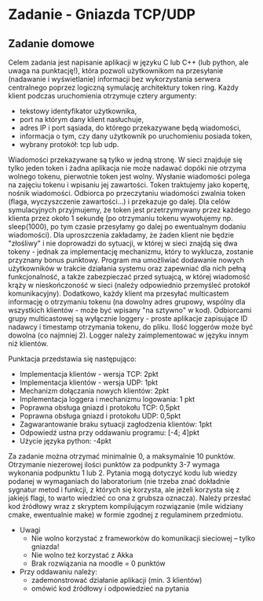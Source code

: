 # Zadanie - Gniazda TCP/UDP
## Zadanie domowe

Celem zadania jest napisanie aplikacji w języku C lub C++ (lub python, ale uwaga na punktację!), która pozwoli użytkownikom na przesyłanie (nadawanie i wyświetlanie) informacji bez wykorzystania serwera centralnego poprzez logiczną symulację architektury token ring. Każdy klient podczas uruchomienia otrzymuje cztery argumenty:

- tekstowy identyfikator użytkownika,
- port na którym dany klient nasłuchuje,
- adres IP i port sąsiada, do którego przekazywane będą wiadomości,
- informacja o tym, czy dany użytkownik po uruchomieniu posiada token,
- wybrany protokół: tcp lub udp.

Wiadomości przekazywane są tylko w jedną stronę. W sieci znajduje się tylko jeden token i żadna aplikacja nie może nadawać dopóki nie otrzyma wolnego tokenu, pierwotnie token jest wolny. Wysłanie wiadomości polega na zajęciu tokenu i wpisaniu jej zawartości. Token traktujemy jako kopertę, nośnik wiadomości. Odbiorca po przeczytaniu wiadomości zwalnia token (flaga, wyczyszczenie zawartości...) i przekazuje go dalej. Dla celów symulacyjnych przyjmujemy, że token jest przetrzymywany przez każdego klienta przez około 1 sekundę (po otrzymaniu tokenu wywołujemy np. sleep(1000), po tym czasie przesyłamy go dalej po ewentualnym dodaniu wiadomości). Dla uproszczenia zakładamy, że żaden klient nie będzie "złośliwy" i nie doprowadzi do sytuacji, w której w sieci znajdą się dwa tokeny - jednak za implementację mechanizmu, który to wyklucza, zostanie przyznany bonus punktowy. Program ma umożliwiać dodawanie nowych użytkowników w trakcie działania systemu oraz zapewniać dla nich pełną funkcjonalność, a także zabezpieczać przed sytuajcą, w której wiadomość krąży w nieskończoność w sieci (należy odpowiednio przemyśleć protokół komunikacyjny). Dodatkowo, każdy klient ma przesyłać multicastem informację o otrzymaniu tokenu (na dowolny adres grupowy, wspólny dla wszystkich klientów - może być wpisany "na sztywno" w kod). Odbiorcami grupy multicastowej są wyłącznie loggery - proste aplikacje zapisujące ID nadawcy i timestamp otrzymania tokenu, do pliku. Ilość loggerów może być dowolna (co najmniej 2). Logger należy zaimplementować w języku innym niż klientów. 

Punktacja przedstawia się następująco:

- Implementacja klientów - wersja TCP: 2pkt
- Implementacja klientów - wersja UDP: 1pkt
- Mechanizm dołączania nowych klientów: 2pkt
- Implementacja loggera i mechanizmu logowania: 1 pkt
- Poprawna obsługa gniazd i protokołu TCP: 0,5pkt
- Poprawna obsługa gniazd i protokołu UDP: 0,5pkt
- Zagwarantowanie braku sytuacji zagłodzenia klientów: 1pkt
- Odpowiedź ustna przy oddawaniu programu: [-4; 4]pkt
- Użycie języka python: -4pkt

Za zadanie można otrzymać minimalnie 0, a maksymalnie 10 punktów. Otrzymanie niezerowej ilości punktów za podpunkty 3-7 wymaga wykonania podpunktu 1 lub 2. Pytania mogą dotyczyć kodu lub wiedzy podanej w wymaganiach do laboratorium (nie trzeba znać dokładnie sygnatur metod i funkcji, z których się korzysta, ale jeżeli korzysta się z jakiejś flagi, to warto wiedzieć co ona z grubsza oznacza). Należy przesłać kod źródłowy wraz z skryptem kompilującym rozwiązanie (mile widziany cmake, ewentualnie make) w formie zgodnej z regulaminem przedmiotu.

- Uwagi
  - Nie wolno korzystać z frameworków do komunikacji sieciowej – tylko gniazda!
  - Nie wolno też korzystać z Akka
  - Brak rozwiązania na moodle = 0 punktów
- Przy oddawaniu należy:
  - zademonstrować działanie aplikacji (min. 3 klientów)
  - omówić kod źródłowy i odpowiedzieć na pytania
